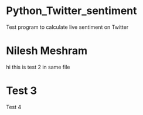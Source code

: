 # Python_Twitter_sentiment
Test program to calculate live sentiment on Twitter

# Nilesh Meshram
hi this is test 2 in same file

# Test 3


Test 4
